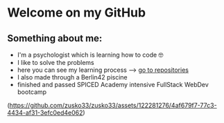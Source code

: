 # Welcome on my GitHub 

## Something about me:
- I'm a psychologist which is learning how to code 🤓
- I like to solve the problems 
- here you can see my learning process --> [go to repositories](https://github.com/zusko33?tab=repositories)
- I also made through a Berlin42 piscine
- finished and passed SPICED Academy intensive FullStack WebDev bootcamp

(https://github.com/zusko33/zusko33/assets/122281276/4af679f7-77c3-4434-af31-3efc0ed4e062)

